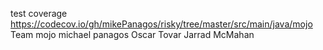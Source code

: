 
test coverage
https://codecov.io/gh/mikePanagos/risky/tree/master/src/main/java/mojo
Team mojo
michael panagos
Oscar Tovar
Jarrad McMahan
